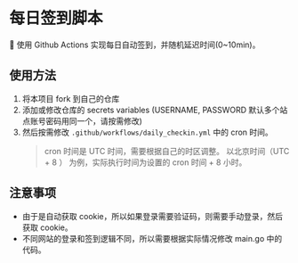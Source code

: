 # 每日签到脚本

🤖 使用 Github Actions 实现每日自动签到，并随机延迟时间(0~10min)。

## 使用方法

1. 将本项目 fork 到自己的仓库
2. 添加或修改仓库的 secrets variables (USERNAME, PASSWORD 默认多个站点账号密码用同一个，请按需修改)
3. 然后按需修改 `.github/workflows/daily_checkin.yml` 中的 cron 时间。
    > cron 时间是 UTC 时间，需要根据自己的时区调整。
    > 以北京时间（UTC + 8 ） 为例，实际执行时间为设置的 cron 时间 + 8 小时。

## 注意事项

-   由于是自动获取 cookie，所以如果登录需要验证码，则需要手动登录，然后获取 cookie。
-   不同网站的登录和签到逻辑不同，所以需要根据实际情况修改 main.go 中的代码。
